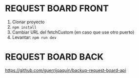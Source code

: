 # REQUEST BOARD FRONT

1. Clonar proyecto
2. `npm install`
3. Cambiar URL del fetchCustom (en caso que use otro puerto)
4. Levantar: `npm run dev`

# REQUEST BOARD BACK
https://github.com/guerrijoaquin/backup-request-board-api
